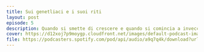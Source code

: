 ```yaml
---
title: Sui genetliaci e i suoi riti
layout: post
episode: 5
description: Quando si smette di crescere e quando si comincia a invecchiare? I regali di compleanno vanno cambiati oppure no? Ma soprattutto perché si soffia sulle candeline? Queste sono solo alcune domande a cui Nic e Tere non rispondono in questo episodio.
cover: https://d12xoj7p9moygp.cloudfront.net/images/default-podcast-image.png
file: https://podcasters.spotify.com/pod/api/audio/a9q7q4k/download?url=https%3A%2F%2Fd3ctxlq1ktw2nl.cloudfront.net%2Fstaging%2F2023-4-9%2F328509012-44100-2-850f5f7b5a9ff.m4a
---
```

